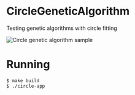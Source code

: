 # CircleGeneticAlgorithm
Testing genetic algorithms with circle fitting

![Circle genetic algorithm sample](https://i.imgur.com/BwL5fYo.gif)

# Running
```
$ make build
$ ./circle-app
```
